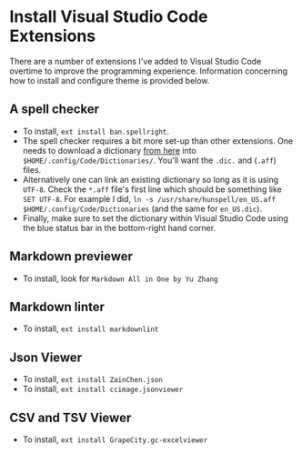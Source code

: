 # Install Visual Studio Code Extensions

There are a number of extensions I've added to Visual Studio Code overtime to improve the programming experience. Information concerning how to install and configure theme is provided below.

## A spell checker

* To install, `ext install ban.spellright`.
* The spell checker requires a bit more set-up than other extensions. One needs to download a dictionary [from here](https://github.com/titoBouzout/Dictionaries) into `$HOME/.config/Code/Dictionaries/`. You'll want the `.dic.` and (`.aff`) files.
* Alternatively one can link an existing dictionary so long as it is using `UTF-8`. Check the `*.aff` file's first line which should be something like `SET UTF-8`. For example I did, `ln -s /usr/share/hunspell/en_US.aff $HOME/.config/Code/Dictionaries` (and the same for `en_US.dic`).
* Finally, make sure to set the dictionary within Visual Studio Code using the blue status bar in the bottom-right hand corner.

## Markdown previewer

* To install, look for `Markdown All in One by Yu Zhang`

## Markdown linter

* To install, `ext install markdownlint`

## Json Viewer

* To install, `ext install ZainChen.json`
* To install, `ext install ccimage.jsonviewer`

## CSV and TSV Viewer

* To install, `ext install GrapeCity.gc-excelviewer`